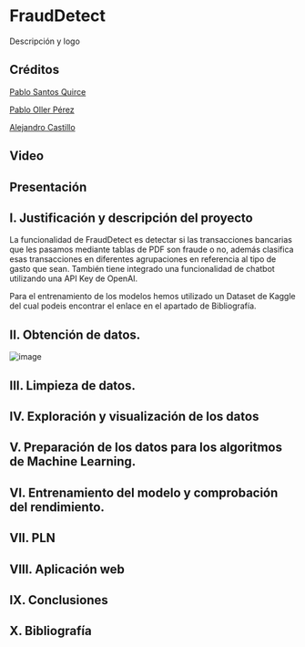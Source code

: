 # FraudDetect
Descripción y logo

## Créditos
[Pablo Santos Quirce](https://github.com/pabloquirce23)

[Pablo Oller Pérez](https://github.com/pabloquirce23)

[Alejandro Castillo](https://github.com/pabloquirce23)

## Video

## Presentación

## I. Justificación y descripción del proyecto
La funcionalidad de FraudDetect es detectar si las transacciones bancarias que les pasamos mediante tablas de PDF son fraude o no, además clasifica esas transacciones en diferentes agrupaciones en referencia al tipo de gasto que sean. También tiene integrado una funcionalidad de chatbot utilizando una API Key de OpenAI.

Para el entrenamiento de los modelos hemos utilizado un Dataset de Kaggle del cual podeis encontrar el enlace en el apartado de Bibliografía.

## II. Obtención de datos.
![image](https://drive.google.com/uc?export=view&id=1LY0ey4j7DPhUAtiGFBwMY7cr9I33Esve)

## III. Limpieza de datos.

## IV. Exploración y visualización de los datos

## V. Preparación de los datos para los algoritmos de Machine Learning.

## VI. Entrenamiento del modelo y comprobación del rendimiento.

## VII. PLN

## VIII. Aplicación web

## IX. Conclusiones

## X. Bibliografía
